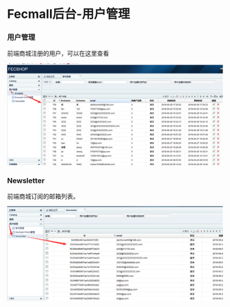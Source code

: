 Fecmall后台-用户管理
=================


### 用户管理

前端商城注册的用户，可以在这里查看

![xxx](images/qqq1.png)

### Newsletter

前端商城订阅的邮箱列表。

![xxx](images/qqq2.png)



















